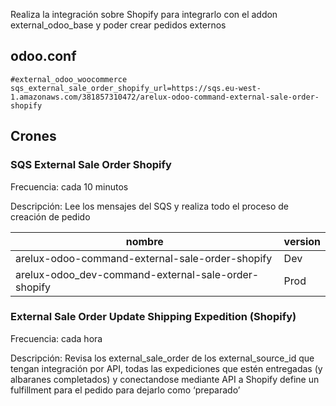 Realiza la integración sobre Shopify para integrarlo con el addon external_odoo_base y poder crear pedidos externos

## odoo.conf
```
#external_odoo_woocommerce
sqs_external_sale_order_shopify_url=https://sqs.eu-west-1.amazonaws.com/381857310472/arelux-odoo-command-external-sale-order-shopify
```

## Crones

### SQS External Sale Order Shopify 
Frecuencia: cada 10 minutos

Descripción: Lee los mensajes del SQS y realiza todo el proceso de creación de pedido

nombre | version
--- | ---
arelux-odoo-command-external-sale-order-shopify | Dev
arelux-odoo_dev-command-external-sale-order-shopify | Prod

### External Sale Order Update Shipping Expedition (Shopify) 
Frecuencia: cada hora

Descripción: Revisa los external_sale_order de los external_source_id que tengan integración por API, todas las expediciones que estén entregadas (y albaranes completados) y conectandose mediante API a Shopify define un fulfillment para el pedido para dejarlo como ‘preparado’
